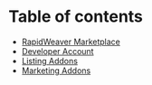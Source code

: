 # Table of contents

* [RapidWeaver Marketplace](README.md)
* [Developer Account](developer-account.md)
* [Listing Addons](listing-addons.md)
* [Marketing Addons](marketing-addons.md)

